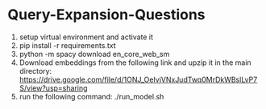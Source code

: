 # Query-Expansion-Questions


1. setup virtual environment and activate it
2. pip install -r requirements.txt
3. python -m spacy download en_core_web_sm
4. Download embeddings from the following link and upzip it in the main directory: https://drive.google.com/file/d/1ONJ_OeIvjVNxJudTwq0MrDkWBslLvP7S/view?usp=sharing
5. run the following command: ./run_model.sh
